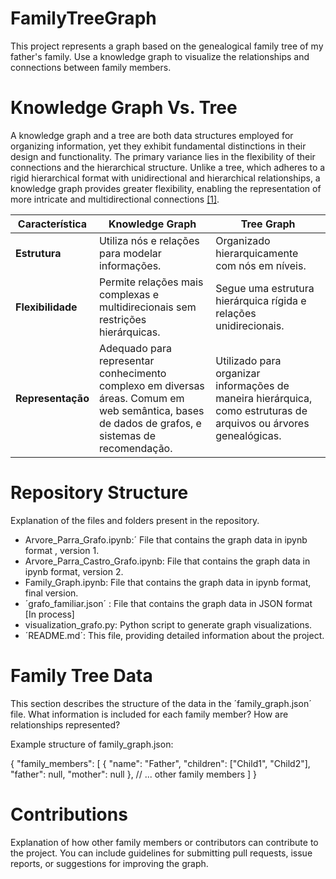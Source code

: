 # FamilyTreeGraph
This project represents a graph based on the genealogical family tree of my father's family. Use a knowledge graph to visualize the relationships and connections between family members.

# Knowledge Graph Vs. Tree 
A knowledge graph and a tree are both data structures employed for organizing information, yet they exhibit fundamental distinctions in their design and functionality. The primary variance lies in the flexibility of their connections and the hierarchical structure. Unlike a tree, which adheres to a rigid hierarchical format with unidirectional and hierarchical relationships, a knowledge graph provides greater flexibility, enabling the representation of more intricate and multidirectional connections [[1]](https://www.geeksforgeeks.org/difference-between-graph-and-tree/).

| Característica              | Knowledge Graph                                 | Tree Graph                                       |
|-----------------------------|-------------------------------------------------|--------------------------------------------------|
| **Estrutura**               | Utiliza nós e relações para modelar informações. | Organizado hierarquicamente com nós em níveis.    |
| **Flexibilidade**           | Permite relações mais complexas e multidirecionais sem restrições hierárquicas. | Segue uma estrutura hierárquica rígida e relações unidirecionais. |
| **Representação**           | Adequado para representar conhecimento complexo em diversas áreas. Comum em web semântica, bases de dados de grafos, e sistemas de recomendação. | Utilizado para organizar informações de maneira hierárquica, como estruturas de arquivos ou árvores genealógicas. |


# Repository Structure
Explanation of the files and folders present in the repository.

- Arvore_Parra_Grafo.ipynb:´ File that contains the graph data in ipynb format , version 1.
- Arvore_Parra_Castro_Grafo.ipynb: File that contains the graph data in ipynb format, version 2.
- Family_Graph.ipynb: File that contains the graph data in ipynb format, final version. 
- ´grafo_familiar.json´ : File that contains the graph data in JSON format [In process]
- visualization_grafo.py: Python script to generate graph visualizations.
- ´README.md´: This file, providing detailed information about the project.

# Family Tree Data
This section describes the structure of the data in the ´family_graph.json´ file. What information is included for each family member? How are relationships represented?

Example structure of family_graph.json:

{
  "family_members": [
    {
      "name": "Father",
      "children": ["Child1", "Child2"],
      "father": null,
      "mother": null
    },
    // ... other family members
  ]
}


# Contributions
Explanation of how other family members or contributors can contribute to the project. You can include guidelines for submitting pull requests, issue reports, or suggestions for improving the graph.
